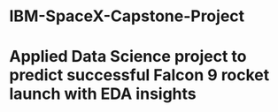 # IBM-SpaceX-Capstone-Project
# Applied Data Science project to predict successful Falcon 9 rocket launch with EDA insights
